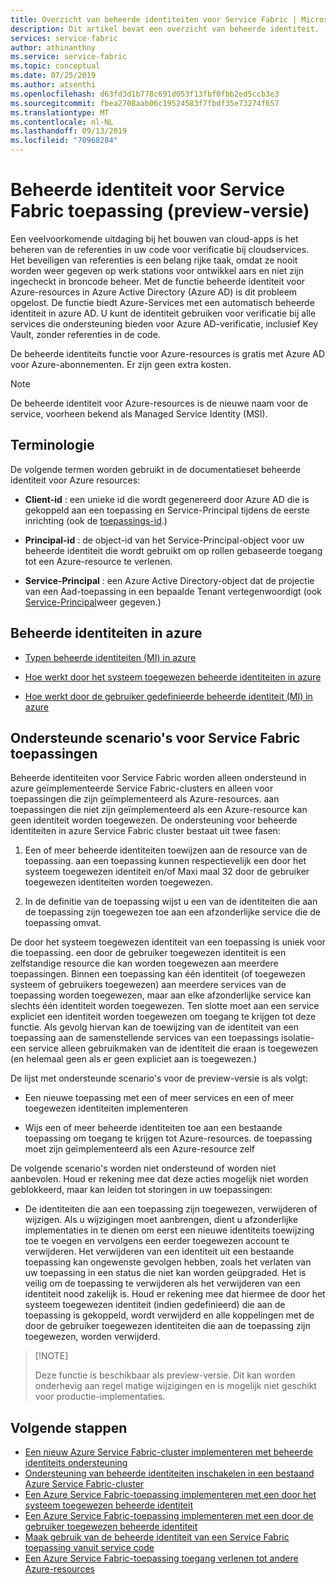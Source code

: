 ```yaml
---
title: Overzicht van beheerde identiteiten voor Service Fabric | Microsoft Docs
description: Dit artikel bevat een overzicht van beheerde identiteit.
services: service-fabric
author: athinanthny
ms.service: service-fabric
ms.topic: conceptual
ms.date: 07/25/2019
ms.author: atsenthi
ms.openlocfilehash: d63fd3d1b778c691d053f13fbf0fbb2ed5ccb3e3
ms.sourcegitcommit: fbea2708aab06c19524583f7fbdf35e73274f657
ms.translationtype: MT
ms.contentlocale: nl-NL
ms.lasthandoff: 09/13/2019
ms.locfileid: "70968284"
---
```

# <a name="managed-identity-for-service-fabric-application-preview"></a>Beheerde identiteit voor Service Fabric toepassing (preview-versie)

Een veelvoorkomende uitdaging bij het bouwen van cloud-apps is het beheren van de referenties in uw code voor verificatie bij cloudservices. Het beveiligen van referenties is een belang rijke taak, omdat ze nooit worden weer gegeven op werk stations voor ontwikkel aars en niet zijn ingecheckt in broncode beheer. Met de functie beheerde identiteit voor Azure-resources in Azure Active Directory (Azure AD) is dit probleem opgelost. De functie biedt Azure-Services met een automatisch beheerde identiteit in azure AD. U kunt de identiteit gebruiken voor verificatie bij alle services die ondersteuning bieden voor Azure AD-verificatie, inclusief Key Vault, zonder referenties in de code.

De beheerde identiteits functie voor Azure-resources is gratis met Azure AD voor Azure-abonnementen. Er zijn geen extra kosten.

> [!NOTE]
> De beheerde identiteit voor Azure-resources is de nieuwe naam voor de service, voorheen bekend als Managed Service Identity (MSI).

## <a name="terminology"></a>Terminologie

De volgende termen worden gebruikt in de documentatieset beheerde identiteit voor Azure resources:

- **Client-id** : een unieke id die wordt gegenereerd door Azure AD die is gekoppeld aan een toepassing en Service-Principal tijdens de eerste inrichting (ook de [toepassings-id](/azure/active-directory/develop/developer-glossary#application-id-client-id).)

- **Principal-id** : de object-id van het Service-Principal-object voor uw beheerde identiteit die wordt gebruikt om op rollen gebaseerde toegang tot een Azure-resource te verlenen.

- **Service-Principal** : een Azure Active Directory-object dat de projectie van een Aad-toepassing in een bepaalde Tenant vertegenwoordigt (ook [Service-Principal](../active-directory/develop/developer-glossary.md#service-principal-object)weer gegeven.)


## <a name="about-managed-identities-in-azure"></a>Beheerde identiteiten in azure

- [Typen beheerde identiteiten (MI) in azure](https://docs.microsoft.com/azure/active-directory/managed-identities-azure-resources/overview#how-does-the-managed-identities-for-azure-resources-work)

- [Hoe werkt door het systeem toegewezen beheerde identiteiten in azure](https://docs.microsoft.com/azure/active-directory/managed-identities-azure-resources/overview#how-a-system-assigned-managed-identity-works-with-an-azure-vm)

- [Hoe werkt door de gebruiker gedefinieerde beheerde identiteit (MI) in azure](https://docs.microsoft.com/azure/active-directory/managed-identities-azure-resources/overview#how-a-user-assigned-managed-identity-works-with-an-azure-vm)


## <a name="supported-scenarios-for-service-fabric-applications"></a>Ondersteunde scenario's voor Service Fabric toepassingen

Beheerde identiteiten voor Service Fabric worden alleen ondersteund in azure geïmplementeerde Service Fabric-clusters en alleen voor toepassingen die zijn geïmplementeerd als Azure-resources. aan toepassingen die niet zijn geïmplementeerd als een Azure-resource kan geen identiteit worden toegewezen. De ondersteuning voor beheerde identiteiten in azure Service Fabric cluster bestaat uit twee fasen:

1. Een of meer beheerde identiteiten toewijzen aan de resource van de toepassing. aan een toepassing kunnen respectievelijk een door het systeem toegewezen identiteit en/of Maxi maal 32 door de gebruiker toegewezen identiteiten worden toegewezen.

2. In de definitie van de toepassing wijst u een van de identiteiten die aan de toepassing zijn toegewezen toe aan een afzonderlijke service die de toepassing omvat.

De door het systeem toegewezen identiteit van een toepassing is uniek voor die toepassing. een door de gebruiker toegewezen identiteit is een zelfstandige resource die kan worden toegewezen aan meerdere toepassingen. Binnen een toepassing kan één identiteit (of toegewezen systeem of gebruikers toegewezen) aan meerdere services van de toepassing worden toegewezen, maar aan elke afzonderlijke service kan slechts één identiteit worden toegewezen. Ten slotte moet aan een service expliciet een identiteit worden toegewezen om toegang te krijgen tot deze functie. Als gevolg hiervan kan de toewijzing van de identiteit van een toepassing aan de samenstellende services van een toepassings isolatie-een service alleen gebruikmaken van de identiteit die eraan is toegewezen (en helemaal geen als er geen expliciet aan is toegewezen.)  

De lijst met ondersteunde scenario's voor de preview-versie is als volgt:

   - Een nieuwe toepassing met een of meer services en een of meer toegewezen identiteiten implementeren

   - Wijs een of meer beheerde identiteiten toe aan een bestaande toepassing om toegang te krijgen tot Azure-resources. de toepassing moet zijn geïmplementeerd als een Azure-resource zelf


De volgende scenario's worden niet ondersteund of worden niet aanbevolen. Houd er rekening mee dat deze acties mogelijk niet worden geblokkeerd, maar kan leiden tot storingen in uw toepassingen:

   - De identiteiten die aan een toepassing zijn toegewezen, verwijderen of wijzigen. Als u wijzigingen moet aanbrengen, dient u afzonderlijke implementaties in te dienen om eerst een nieuwe identiteits toewijzing toe te voegen en vervolgens een eerder toegewezen account te verwijderen. Het verwijderen van een identiteit uit een bestaande toepassing kan ongewenste gevolgen hebben, zoals het verlaten van uw toepassing in een status die niet kan worden geüpgraded. Het is veilig om de toepassing te verwijderen als het verwijderen van een identiteit nood zakelijk is. Houd er rekening mee dat hiermee de door het systeem toegewezen identiteit (indien gedefinieerd) die aan de toepassing is gekoppeld, wordt verwijderd en alle koppelingen met de door de gebruiker toegewezen identiteiten die aan de toepassing zijn toegewezen, worden verwijderd.

>
> [!NOTE]
>
> Deze functie is beschikbaar als preview-versie. Dit kan worden onderhevig aan regel matige wijzigingen en is mogelijk niet geschikt voor productie-implementaties.

## <a name="next-steps"></a>Volgende stappen
* [Een nieuw Azure Service Fabric-cluster implementeren met beheerde identiteits ondersteuning](./configure-new-azure-service-fabric-enable-managed-identity.md) 
* [Ondersteuning van beheerde identiteiten inschakelen in een bestaand Azure Service Fabric-cluster](./configure-existing-cluster-enable-managed-identity-token-service.md)
* [Een Azure Service Fabric-toepassing implementeren met een door het systeem toegewezen beheerde identiteit](./how-to-deploy-service-fabric-application-system-assigned-managed-identity.md)
* [Een Azure Service Fabric-toepassing implementeren met een door de gebruiker toegewezen beheerde identiteit](./how-to-deploy-service-fabric-application-user-assigned-managed-identity.md)
* [Maak gebruik van de beheerde identiteit van een Service Fabric toepassing vanuit service code](./how-to-managed-identity-service-fabric-app-code.md)
* [Een Azure Service Fabric-toepassing toegang verlenen tot andere Azure-resources](./how-to-grant-access-other-resources.md)
